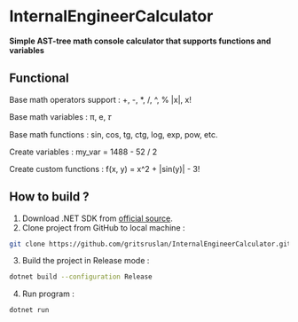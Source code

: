 # InternalEngineerCalculator

**Simple AST-tree math console calculator that supports functions and variables**

## Functional

Base math operators support : +, -, \*, /, ^, % |x|, x!

Base math variables : π, e, 𝜏

Base math functions : sin, cos, tg, ctg, log, exp, pow, etc.

Create variables : my_var = 1488 - 52 / 2

Create custom functions : f(x, y) = x^2 + |sin(y)| - 3!


## How to build ?

1. Download .NET SDK from [official source](https://dotnet.microsoft.com/en-us/download).
2. Clone project from GitHub to local machine :
``` bash
git clone https://github.com/gritsruslan/InternalEngineerCalculator.git
```
3. Build the project in Release mode :
```bash
dotnet build --configuration Release
```
4. Run program :
```bash
dotnet run
```
